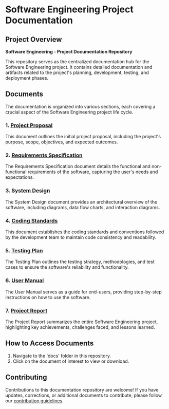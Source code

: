 
# Software Engineering Project Documentation

## Project Overview

**Software Engineering - Project Documentation Repository**

This repository serves as the centralized documentation hub for the Software Engineering project. It contains detailed documentation and artifacts related to the project's planning, development, testing, and deployment phases.

## Documents

The documentation is organized into various sections, each covering a crucial aspect of the Software Engineering project life cycle.

### 1. [Project Proposal](/docs/Project_Proposal.pdf)

This document outlines the initial project proposal, including the project's purpose, scope, objectives, and expected outcomes.

### 2. [Requirements Specification](/docs/Requirements_Specification.pdf)

The Requirements Specification document details the functional and non-functional requirements of the software, capturing the user's needs and expectations.

### 3. [System Design](/docs/System_Design.pdf)

The System Design document provides an architectural overview of the software, including diagrams, data flow charts, and interaction diagrams.

### 4. [Coding Standards](/docs/Coding_Standards.pdf)

This document establishes the coding standards and conventions followed by the development team to maintain code consistency and readability.

### 5. [Testing Plan](/docs/Testing_Plan.pdf)

The Testing Plan outlines the testing strategy, methodologies, and test cases to ensure the software's reliability and functionality.

### 6. [User Manual](/docs/User_Manual.pdf)

The User Manual serves as a guide for end-users, providing step-by-step instructions on how to use the software.

### 7. [Project Report](/docs/Project_Report.pdf)

The Project Report summarizes the entire Software Engineering project, highlighting key achievements, challenges faced, and lessons learned.

## How to Access Documents

1. Navigate to the 'docs' folder in this repository.
2. Click on the document of interest to view or download.

## Contributing

Contributions to this documentation repository are welcome! If you have updates, corrections, or additional documents to contribute, please follow our [contribution guidelines](CONTRIBUTING.md).
